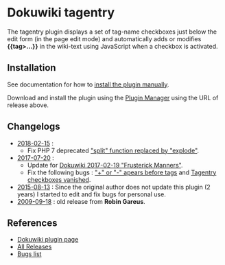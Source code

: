 # Dokuwiki tagentry

The tagentry plugin displays a set of tag-name checkboxes just below the edit form (in the page edit mode) and automatically adds or modifies **{{tag>...}}** in the wiki-text using JavaScript when a checkbox is activated. 

## Installation

See documentation for how to [install the plugin manually](https://www.dokuwiki.org/plugin_installation_instructions#manual_instructions).

Download and install the plugin using the [Plugin Manager](https://www.dokuwiki.org/plugin:plugin) using the URL of release above. 


## Changelogs

* [2018-02-15](https://github.com/sphaira-dev/dokuwiki-tagentry/releases/download/v2.2/tagentry_2018-02-15.zip) : 
  * Fix PHP 7 deprecated ["split" function replaced by "explode"](https://www.dokuwiki.org/plugin:tagentry#php_70_issue).
* [2017-07-20](https://github.com/sphaira-dev/dokuwiki-tagentry/releases/download/v2.1/tagentry_2017-07-20.zip) : 
  * Update for [Dokuwiki 2017-02-19 "Frusterick Manners"](https://www.dokuwiki.org/changes#release_2017-02-19e_frusterick_manners).
  * Fix the following bugs : ["+" or "-" apears before tags](https://www.dokuwiki.org/plugin:tagentry#or_-_appears_before_tags) and [Tagentry checkboxes vanished](https://www.dokuwiki.org/plugin:tagentry#tagentry_checkboxes_vanished_when_using_the_dokuwiki_anteater_release_2010-11-07_and_newer).
* [2015-08-13](https://github.com/sphaira-dev/dokuwiki-tagentry/releases/download/v2.0/tagentry_2015-08-13.zip) : Since the original author does not update this plugin (2 years) I started to edit and fix bugs for personal use.
* [2009-09-18](https://github.com/sphaira-dev/dokuwiki-tagentry/releases/download/v1.0/tagentry_2009-09-18.zip) : old release from **Robin Gareus**.



## References

* [Dokuwiki plugin page](https://www.dokuwiki.org/plugin:tagentry)
* [All Releases](https://github.com/sphaira-dev/dokuwiki-tagentry/releases)
* [Bugs list](https://www.dokuwiki.org/plugin:tagentry#bugs)



